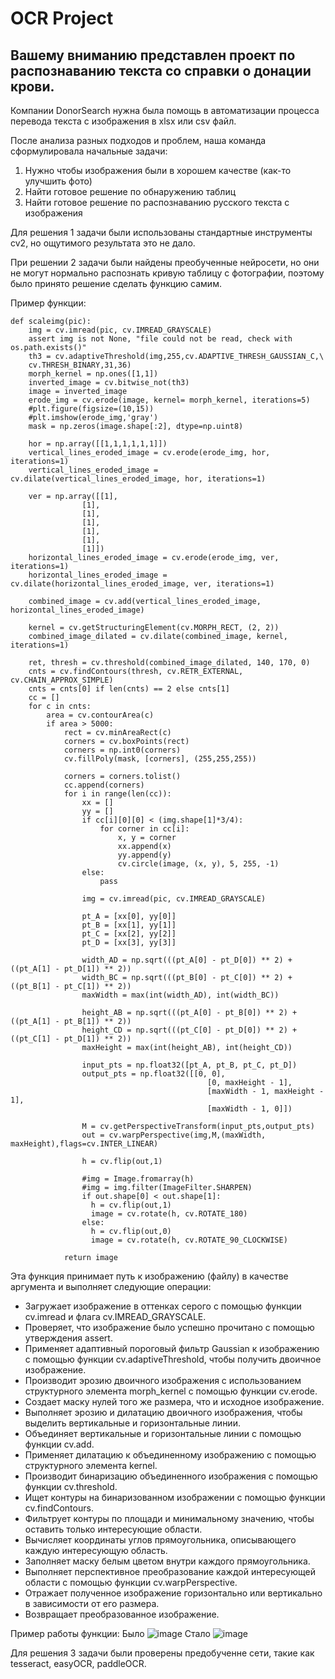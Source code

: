 # OCR Project

## Вашему вниманию представлен проект по распознаванию текста со справки о донации крови.

Компании DonorSearch нужна была помощь в автоматизации процесса перевода текста с изображения в xlsx или csv файл.

После анализа разных подходов и проблем, наша команда сформулировала начальные задачи:
  1. Нужно чтобы изображения были в хорошем качестве (как-то улучшить фото)
  2. Найти готовое решение по обнаружению таблиц
  3. Найти готовое решение по распознаванию русского текста с изображения

Для решения 1 задачи были использованы стандартные инструменты cv2, но ощутимого результата это не дало.

При решении 2 задачи были найдены преобученные нейросети, но они не могут нормально распознать кривую таблицу с фотографии, поэтому было принято решение сделать функцию самим.

Пример функции:

    def scaleimg(pic):
        img = cv.imread(pic, cv.IMREAD_GRAYSCALE)
        assert img is not None, "file could not be read, check with os.path.exists()"
        th3 = cv.adaptiveThreshold(img,255,cv.ADAPTIVE_THRESH_GAUSSIAN_C,\
        cv.THRESH_BINARY,31,36)
        morph_kernel = np.ones([1,1])
        inverted_image = cv.bitwise_not(th3)
        image = inverted_image
        erode_img = cv.erode(image, kernel= morph_kernel, iterations=5)
        #plt.figure(figsize=(10,15))
        #plt.imshow(erode_img,'gray')
        mask = np.zeros(image.shape[:2], dtype=np.uint8)
    
        hor = np.array([[1,1,1,1,1,1]])
        vertical_lines_eroded_image = cv.erode(erode_img, hor, iterations=1)
        vertical_lines_eroded_image = cv.dilate(vertical_lines_eroded_image, hor, iterations=1)
    
        ver = np.array([[1],
                    [1],
                    [1],
                    [1],
                    [1],
                    [1],
                    [1]])
        horizontal_lines_eroded_image = cv.erode(erode_img, ver, iterations=1)
        horizontal_lines_eroded_image = cv.dilate(horizontal_lines_eroded_image, ver, iterations=1)
    
        combined_image = cv.add(vertical_lines_eroded_image, horizontal_lines_eroded_image)
    
        kernel = cv.getStructuringElement(cv.MORPH_RECT, (2, 2))
        combined_image_dilated = cv.dilate(combined_image, kernel, iterations=1)
    
        ret, thresh = cv.threshold(combined_image_dilated, 140, 170, 0)
        cnts = cv.findContours(thresh, cv.RETR_EXTERNAL, cv.CHAIN_APPROX_SIMPLE)
        cnts = cnts[0] if len(cnts) == 2 else cnts[1]
        cc = []
        for c in cnts:
            area = cv.contourArea(c)
            if area > 5000:
                rect = cv.minAreaRect(c)
                corners = cv.boxPoints(rect)
                corners = np.int0(corners)
                cv.fillPoly(mask, [corners], (255,255,255))
    
                corners = corners.tolist()
                cc.append(corners)
                for i in range(len(cc)):
                    xx = []
                    yy = []
                    if cc[i][0][0] < (img.shape[1]*3/4):
                        for corner in cc[i]:
                            x, y = corner
                            xx.append(x)
                            yy.append(y)
                            cv.circle(image, (x, y), 5, 255, -1)
                    else:
                        pass
    
                    img = cv.imread(pic, cv.IMREAD_GRAYSCALE)
    
                    pt_A = [xx[0], yy[0]]
                    pt_B = [xx[1], yy[1]]
                    pt_C = [xx[2], yy[2]]
                    pt_D = [xx[3], yy[3]]
    
                    width_AD = np.sqrt(((pt_A[0] - pt_D[0]) ** 2) + ((pt_A[1] - pt_D[1]) ** 2))
                    width_BC = np.sqrt(((pt_B[0] - pt_C[0]) ** 2) + ((pt_B[1] - pt_C[1]) ** 2))
                    maxWidth = max(int(width_AD), int(width_BC))
    
                    height_AB = np.sqrt(((pt_A[0] - pt_B[0]) ** 2) + ((pt_A[1] - pt_B[1]) ** 2))
                    height_CD = np.sqrt(((pt_C[0] - pt_D[0]) ** 2) + ((pt_C[1] - pt_D[1]) ** 2))
                    maxHeight = max(int(height_AB), int(height_CD))
    
                    input_pts = np.float32([pt_A, pt_B, pt_C, pt_D])
                    output_pts = np.float32([[0, 0],
                                                [0, maxHeight - 1],
                                                [maxWidth - 1, maxHeight - 1],
                                                [maxWidth - 1, 0]])
    
                    M = cv.getPerspectiveTransform(input_pts,output_pts)
                    out = cv.warpPerspective(img,M,(maxWidth, maxHeight),flags=cv.INTER_LINEAR)
    
                    h = cv.flip(out,1)
    
                    #img = Image.fromarray(h)
                    #img = img.filter(ImageFilter.SHARPEN)
                    if out.shape[0] < out.shape[1]:
                      h = cv.flip(out,1)
                      image = cv.rotate(h, cv.ROTATE_180)
                    else:
                      h = cv.flip(out,0)
                      image = cv.rotate(h, cv.ROTATE_90_CLOCKWISE)
    
                return image

Эта функция принимает путь к изображению (файлу) в качестве аргумента и выполняет следующие операции:
- Загружает изображение в оттенках серого с помощью функции cv.imread и флага cv.IMREAD_GRAYSCALE.
- Проверяет, что изображение было успешно прочитано с помощью утверждения assert.
- Применяет адаптивный пороговый фильтр Gaussian к изображению с помощью функции cv.adaptiveThreshold, чтобы получить двоичное изображение.
- Производит эрозию двоичного изображения с использованием структурного элемента morph_kernel с помощью функции cv.erode.
- Создает маску нулей того же размера, что и исходное изображение.
- Выполняет эрозию и дилатацию двоичного изображения, чтобы выделить вертикальные и горизонтальные линии.
- Объединяет вертикальные и горизонтальные линии с помощью функции cv.add.
- Применяет дилатацию к объединенному изображению с помощью структурного элемента kernel.
- Производит бинаризацию объединенного изображения с помощью функции cv.threshold.
- Ищет контуры на бинаризованном изображении с помощью функции cv.findContours.
- Фильтрует контуры по площади и минимальному значению, чтобы оставить только интересующие области.
- Вычисляет координаты углов прямоугольника, описывающего каждую интересующую область.
- Заполняет маску белым цветом внутри каждого прямоугольника.
- Выполняет перспективное преобразование каждой интересующей области с помощью функции cv.warpPerspective.
- Отражает полученное изображение горизонтально или вертикально в зависимости от его размера.
- Возвращает преобразованное изображение.

Пример работы функции:
Было
![image](https://github.com/OCRchamomile/OCR/assets/126798126/909b9dba-ecd4-46f0-bc04-6c14dde25bfe)
Стало
![image](https://github.com/OCRchamomile/OCR/assets/126798126/97780bd8-1b98-407d-8457-08dcca577024)



Для решения 3 задачи были проверены предобученне сети, такие как tesseract, easyOCR, paddleOCR.
